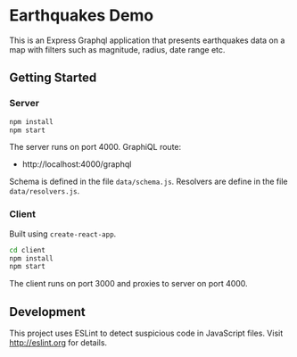 # Earthquakes Demo

This is an Express Graphql application that presents earthquakes data on a map with filters such as magnitude, radius, date range etc.

## Getting Started

### Server
```bash
npm install
npm start
```
The server runs on port 4000.
GraphiQL route:
- http://localhost:4000/graphql

Schema is defined in the file `data/schema.js`.
Resolvers are define in the file `data/resolvers.js`.

### Client
Built using `create-react-app`.

```bash
cd client
npm install
npm start
```
The client runs on port 3000 and proxies to server on port 4000.

## Development

This project uses ESLint to detect suspicious code in JavaScript files.
Visit http://eslint.org for details.